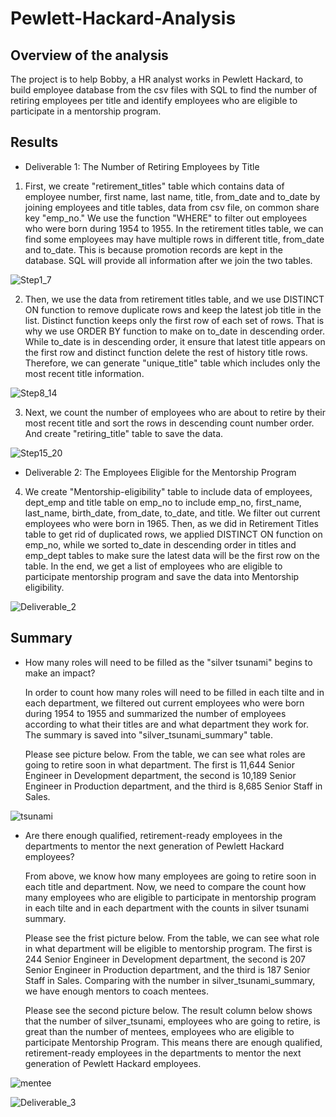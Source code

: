 # Pewlett-Hackard-Analysis

## Overview of the analysis
The project is to help Bobby, a HR analyst works in Pewlett Hackard, to build employee database from the csv files with SQL to find the number of retiring employees per title and identify employees who are eligible to participate in a mentorship program.

## Results
* Deliverable 1: The Number of Retiring Employees by Title

 1. First, we create "retirement_titles" table which contains data of employee number, first name, last name, title, from_date and to_date by joining employees and title tables, data from csv file, on common share key "emp_no." We use the function "WHERE" to filter out employees who were born during 1954 to 1955. In the retirement titles table, we can find some employees may have multiple rows in different title, from_date and to_date. This is because promotion records are kept in the database. SQL will provide all information after we join the two tables. 

![Step1_7](Resources/Step1_7.PNG)

 2. Then, we use the data from retirement titles table, and we use DISTINCT ON function to remove duplicate rows and keep the latest job title in the list. Distinct function keeps only the first row of each set of rows. That is why we use ORDER BY function to make on to_date in descending order. While to_date is in descending order, it ensure that latest title appears on the first row and distinct function delete the rest of history title rows. Therefore, we can generate "unique_title" table which includes only the most recent title information.

![Step8_14](Resources/Step8_14.PNG)

 3. Next, we count the number of employees who are about to retire by their most recent title and sort the rows in descending count number order. And create "retiring_title" table to save the data.

![Step15_20](Resources/Step15_20.PNG)

* Deliverable 2: The Employees Eligible for the Mentorship Program

 4. We create "Mentorship-eligibility" table to include data of employees, dept_emp and title table on emp_no to include emp_no, first_name, last_name, birth_date, from_date, to_date, and title. We filter out current employees who were born in 1965. Then, as we did in Retirement Titles table to get rid of duplicated rows, we applied DISTINCT ON function on emp_no, while we sorted to_date in descending order in titles and emp_dept tables to make sure the latest data will be the first row on the table. In the end, we get a list of employees who are eligible to participate mentorship program and save the data into Mentorship eligibility.

![Deliverable_2](Resources/Deliverable_2.png)


## Summary

* How many roles will need to be filled as the "silver tsunami" begins to make an impact?

  In order to count how many roles will need to be filled in each tilte and in each department, we filtered out current employees who were born during 1954 to 1955 and summarized the number of employees according to what their titles are and what department they work for. The summary is saved into "silver_tsunami_summary" table. 

  Please see picture below. From the table, we can see what roles are going to retire soon in what department. The first is 11,644 Senior Engineer in Development department, the second is 10,189 Senior Engineer in Production department, and the third is 8,685 Senior Staff in Sales.

![tsunami](Resources/silver_tsunami.png)


* Are there enough qualified, retirement-ready employees in the departments to mentor the next generation of Pewlett Hackard employees?

  From above, we know how many employees are going to retire soon in each title and department. Now, we need to compare the count how many employees who are eligible to participate in mentorship program in each tilte and in each department with the counts in silver tsunami summary.

  Please see the frist picture below. From the table, we can see what role in what department will be eligible to mentorship program. The first is 244 Senior Engineer in Development department, the second is 207 Senior Engineer in Production department, and the third is 187 Senior Staff in Sales. Comparing with the number in silver_tsunami_summary, we have enough mentors to coach mentees.

  Please see the second picture below. The result column below shows that the number of silver_tsunami, employees who are going to retire, is great than the number of mentees, employees who are eligible to participate Mentorship Program. This means there are enough qualified, retirement-ready employees in the departments to mentor the next generation of Pewlett Hackard employees.
  
  
![mentee](Resources/mentee.png)

![Deliverable_3](Resources/Deliverable_3.png)
